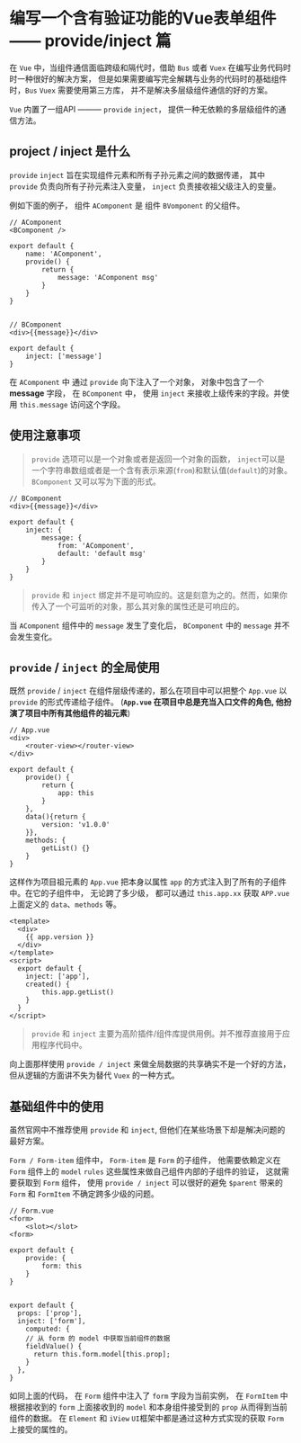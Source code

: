# 编写一个含有验证功能的Vue表单组件 —— provide/inject 篇
在 `Vue` 中，当组件通信面临跨级和隔代时，借助 `Bus` 或者 `Vuex` 在编写业务代码时时一种很好的解决方案， 但是如果需要编写完全解耦与业务的代码时的基础组件时，`Bus` `Vuex` 需要使用第三方库， 并不是解决多层级组件通信的好的方案。 

`Vue` 内置了一组API ——— `provide` `inject`， 提供一种无依赖的多层级组件的通信方法。

## project / inject 是什么

`provide` `inject` 旨在实现组件元素和所有子孙元素之间的数据传递， 其中 `provide` 负责向所有子孙元素注入变量， `inject` 负责接收祖父级注入的变量。

例如下面的例子， 组件 `AComponent` 是 组件 `BVomponent` 的父组件。

```vue
// AComponent
<BComponent />

export default {
    name: 'AComponent',
    provide() {
        return {
            message: 'AComponent msg'
        }
    }
}


// BComponent
<div>{{message}}</div>

export default {
    inject: ['message']
}

```

在 `AComponent` 中 通过 `provide` 向下注入了一个对象， 对象中包含了一个 **message** 字段， 在 `BComponent` 中， 使用 `inject` 来接收上级传来的字段。并使用 `this.message` 访问这个字段。

## 使用注意事项

> `provide` 选项可以是一个对象或者是返回一个对象的函数， `inject`可以是一个字符串数组或者是一个含有表示来源(`from`)和默认值(`default`)的对象。`BComponent` 又可以写为下面的形式。
```vue
// BComponent
<div>{{message}}</div>

export default {
    inject: {
        message: {
            from: 'AComponent',
            default: 'default msg'
        }
    }
}

```

> `provide` 和 `inject` 绑定并不是可响应的。这是刻意为之的。然而，如果你传入了一个可监听的对象，那么其对象的属性还是可响应的。

当 `AComponent` 组件中的 `message` 发生了变化后， `BComponent` 中的 `message` 并不会发生变化。

## `provide` / `inject` 的全局使用

既然 `provide` / `inject` 在组件层级传递的，那么在项目中可以把整个 `App.vue` 以 `provide` 的形式传递给子组件。 (**`App.vue` 在项目中总是充当入口文件的角色, 他扮演了项目中所有其他组件的祖元素**)

```vue
// App.vue
<div>
    <router-view></router-view>
</div>

export default {
    provide() {
        return {
            app: this
        }
    }, 
    data(){return {
        version: 'v1.0.0'
    }},
    methods: {
        getList() {}
    }
}
```

这样作为项目祖元素的 `App.vue` 把本身以属性 `app` 的方式注入到了所有的子组件中。在它的子组件中， 无论跨了多少级， 都可以通过 `this.app.xx` 获取 `APP.vue` 上面定义的 `data`、`methods` 等。

```vue  
<template>
  <div>
    {{ app.version }}
  </div>
</template>
<script>
  export default {
    inject: ['app'],
    created() {
        this.app.getList()
    }
  }
</script>
```

> `provide` 和 `inject` 主要为高阶插件/组件库提供用例。并不推荐直接用于应用程序代码中。 

向上面那样使用 `provide / inject` 来做全局数据的共享确实不是一个好的方法， 但从逻辑的方面讲不失为替代 `Vuex` 的一种方式。


## 基础组件中的使用
虽然官网中不推荐使用 `provide` 和 `inject`, 但他们在某些场景下却是解决问题的最好方案。 

`Form / Form-item` 组件中， `Form-item` 是 `Form` 的子组件， 他需要依赖定义在 `Form` 组件上的 `model` `rules` 这些属性来做自己组件内部的子组件的验证， 这就需要获取到 `Form` 组件， 使用 `provide / inject` 可以很好的避免 `$parent` 带来的  `Form` 和 `FormItem` 不确定跨多少级的问题。

```vue
// Form.vue
<form>
    <slot></slot>
<form>

export default {
    provide: {
        form: this
    }
}
```

```FormItem.vue

export default {
  props: ['prop'],
  inject: ['form'], 
    computed: {
    // 从 form 的 model 中获取当前组件的数据
    fieldValue() {
      return this.form.model[this.prop];
    }
  },
}
```

如同上面的代码， 在 `Form` 组件中注入了 `form` 字段为当前实例， 在 `FormItem` 中根据接收到的 `form` 上面接收到的 `model` 和本身组件接受到的 `prop` 从而得到当前组件的数据。 在 `Element` 和 `iView` `UI`框架中都是通过这种方式实现的获取 `Form` 上接受的属性的。






